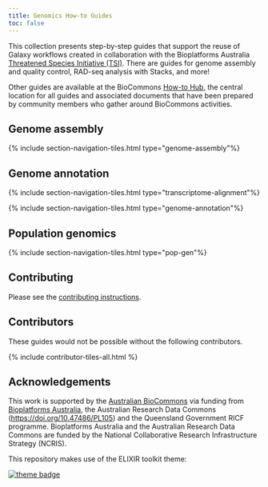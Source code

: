 ```yaml
---
title: Genomics How-to Guides
toc: false
---
```


This collection presents step-by-step guides that support the reuse of Galaxy workflows created in collaboration with the Bioplatforms Australia [Threatened Species Initiative (TSI)](https://threatenedspeciesinitiative.com/). There are guides for genome assembly and quality control, RAD-seq analysis with Stacks, and more!

Other guides are available at the BioCommons [How-to Hub](https://australianbiocommons.github.io/how-to-hub), the central location for all guides and associated documents that have been prepared by community members who gather around BioCommons activities.


## Genome assembly

{% include section-navigation-tiles.html type="genome-assembly"%}


## Genome annotation

{% include section-navigation-tiles.html type="transcriptome-alignment"%}

{% include section-navigation-tiles.html type="genome-annotation"%}


## Population genomics

{% include section-navigation-tiles.html type="pop-gen"%}


## Contributing

Please see the [contributing instructions](contributing).


## Contributors

These guides would not be possible without the following contributors.

{% include contributor-tiles-all.html %}


## Acknowledgements

This work is supported by the [Australian BioCommons](https://www.biocommons.org.au/) via funding from [Bioplatforms Australia](https://bioplatforms.com/), the Australian Research Data Commons (https://doi.org/10.47486/PL105) and the Queensland Government RICF programme. Bioplatforms Australia and the Australian Research Data Commons are funded by the National Collaborative Research Infrastructure Strategy (NCRIS).

This repository makes use of the ELIXIR toolkit theme: 

[![theme badge](https://img.shields.io/badge/ELIXIR%20toolkit%20theme-jekyll-blue?color=0d6efd)](https://github.com/ELIXIR-Belgium/elixir-toolkit-theme)


